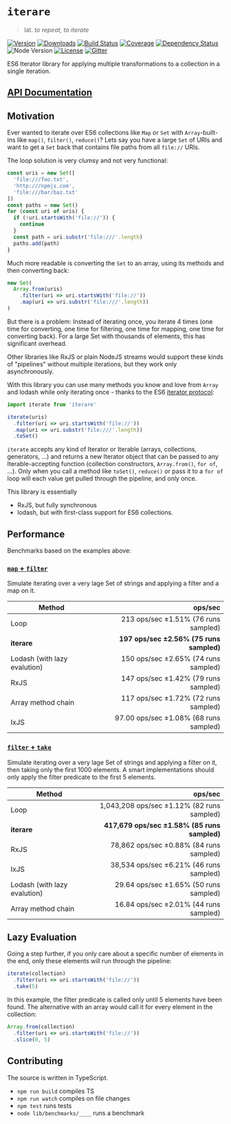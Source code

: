
# `iterare`

> lat. _to repeat, to iterate_

[![Version](https://img.shields.io/npm/v/iterare.svg)](https://www.npmjs.com/package/iterare)
[![Downloads](https://img.shields.io/npm/dt/iterare.svg)](https://www.npmjs.com/package/iterare)
[![Build Status](https://travis-ci.org/felixfbecker/iterare.svg?branch=master)](https://travis-ci.org/felixfbecker/iterare)
[![Coverage](https://codecov.io/gh/felixfbecker/iterare/branch/master/graph/badge.svg?token=BuoxrgBs54)](https://codecov.io/gh/felixfbecker/iterare)
[![Dependency Status](https://gemnasium.com/badges/github.com/felixfbecker/iterare.svg)](https://gemnasium.com/github.com/felixfbecker/iterare)
![Node Version](http://img.shields.io/node/v/iterare.svg)
[![License](https://img.shields.io/npm/l/iterare.svg)](https://github.com/felixfbecker/iterare/blob/master/LICENSE.txt)
[![Gitter](https://badges.gitter.im/felixfbecker/iterare.svg)](https://gitter.im/felixfbecker/iterare?utm_source=badge&utm_medium=badge&utm_campaign=pr-badge)

ES6 Iterator library for applying multiple transformations to a collection in a single iteration.

## [API Documentation](http://iterare.surge.sh/)

## Motivation

Ever wanted to iterate over ES6 collections like `Map` or `Set` with `Array`-built-ins like `map()`, `filter()`, `reduce()`?
Lets say you have a large `Set` of URIs and want to get a `Set` back that contains file paths from all `file://` URIs.

The loop solution is very clumsy and not very functional:
```javascript
const uris = new Set([
  'file:///foo.txt',
  'http:///npmjs.com',
  'file:///bar/baz.txt'
])
const paths = new Set()
for (const uri of uris) {
  if (!uri.startsWith('file://')) {
    continue
  }
  const path = uri.substr('file:///'.length)
  paths.add(path)
}
```

Much more readable is converting the `Set` to an array, using its methods and then converting back:

```javascript
new Set(
  Array.from(uris)
    .filter(uri => uri.startsWith('file://'))
    .map(uri => uri.substr('file:///'.length))
)
```

But there is a problem: Instead of iterating once, you iterate 4 times (one time for converting, one time for filtering, one time for mapping, one time for converting back).
For a large Set with thousands of elements, this has significant overhead.

Other libraries like RxJS or plain NodeJS streams would support these kinds of "pipelines" without multiple iterations, but they work only asynchronously.

With this library you can use many methods you know and love from `Array` and lodash while only iterating once - thanks to the ES6 [iterator protocol](https://developer.mozilla.org/en-US/docs/Web/JavaScript/Reference/Iteration_protocols):

```javascript
import iterate from 'iterare'

iterate(uris)
  .filter(uri => uri.startsWith('file://'))
  .map(uri => uri.substr('file:///'.length))
  .toSet()
```

`iterate` accepts any kind of Iterator or Iterable (arrays, collections, generators, ...) and returns a new Iterator object that can be passed to any Iterable-accepting function (collection constructors, `Array.from()`, `for of`, ...).
Only when you call a method like `toSet()`, `reduce()` or pass it to a `for of` loop will each value get pulled through the pipeline, and only once.

This library is essentially
 - RxJS, but fully synchronous
 - lodash, but with first-class support for ES6 collections.

## Performance

Benchmarks based on the examples above:

### [`map` + `filter`](https://github.com/felixfbecker/iterare/blob/master/src/benchmarks/map_filter_set.ts)

Simulate iterating over a very lage Set of strings and applying a filter and a map on it.

Method                       | ops/sec
-----------------------------|-----------------------------------------------:|
Loop                         | 213 ops/sec ±1.51% (76 runs sampled)
**iterare**                  | **197 ops/sec ±2.56% (75 runs sampled)**
Lodash (with lazy evalution) | 150 ops/sec ±2.65% (74 runs sampled)
RxJS                         | 147 ops/sec ±1.42% (79 runs sampled)
Array method chain           | 117 ops/sec ±1.72% (72 runs sampled)
IxJS                         | 97.00 ops/sec ±1.08% (68 runs sampled)

### [`filter` + `take`](https://github.com/felixfbecker/iterare/blob/master/src/benchmarks/filter_take_set.ts)

Simulate iterating over a very lage Set of strings and applying a filter on it, then taking only the first 1000 elements.
A smart implementations should only apply the filter predicate to the first 5 elements.

Method                       | ops/sec
-----------------------------|-----------------------------------------------:|
Loop                         | 1,043,208 ops/sec ±1.12% (82 runs sampled)
**iterare**                  | **417,679 ops/sec ±1.58% (85 runs sampled)**
RxJS                         | 78,862 ops/sec ±0.88% (84 runs sampled)
IxJS                         | 38,534 ops/sec ±6.21% (46 runs sampled)
Lodash (with lazy evalution) | 29.64 ops/sec ±1.65% (50 runs sampled)
Array method chain           | 16.84 ops/sec ±2.01% (44 runs sampled)

## Lazy Evaluation

Going a step further, if you only care about a specific number of elements in the end, only these elements will run through the pipeline:

```javascript
iterate(collection)
  .filter(uri => uri.startsWith('file://'))
  .take(5)
```

In this example, the filter predicate is called only until 5 elements have been found.
The alternative with an array would call it for every element in the collection:

```javascript
Array.from(collection)
  .filter(uri => uri.startsWith('file://'))
  .slice(0, 5)
```

## Contributing

The source is written in TypeScript.

 - `npm run build` compiles TS
 - `npm run watch` compiles on file changes
 - `npm test` runs tests
 - `node lib/benchmarks/____` runs a benchmark

